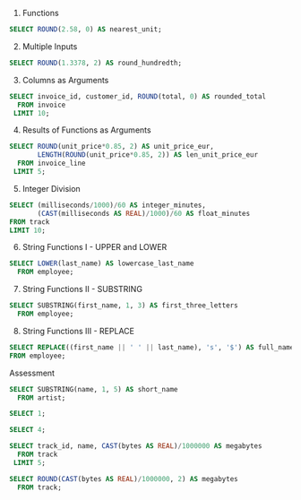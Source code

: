 1. Functions
```SQL
SELECT ROUND(2.58, 0) AS nearest_unit;
```

2. Multiple Inputs
```SQL
SELECT ROUND(1.3378, 2) AS round_hundredth;
```

3. Columns as Arguments
```SQL
SELECT invoice_id, customer_id, ROUND(total, 0) AS rounded_total
  FROM invoice
 LIMIT 10;
```

4. Results of Functions as Arguments
```SQL
SELECT ROUND(unit_price*0.85, 2) AS unit_price_eur, 
       LENGTH(ROUND(unit_price*0.85, 2)) AS len_unit_price_eur
  FROM invoice_line
 LIMIT 5;
```

5. Integer Division
```SQL
SELECT (milliseconds/1000)/60 AS integer_minutes,
       (CAST(milliseconds AS REAL)/1000)/60 AS float_minutes
FROM track
LIMIT 10;
```

6. String Functions I - UPPER and LOWER
```SQL
SELECT LOWER(last_name) AS lowercase_last_name
  FROM employee;
```

7. String Functions II - SUBSTRING
```SQL
SELECT SUBSTRING(first_name, 1, 3) AS first_three_letters
  FROM employee; 
```

8. String Functions III - REPLACE
```SQL
SELECT REPLACE((first_name || ' ' || last_name), 's', '$') AS full_name
FROM employee;
```

Assessment
```SQL
SELECT SUBSTRING(name, 1, 5) AS short_name
  FROM artist;
```

```SQL
SELECT 1;
```

```SQL
SELECT 4;
```

```SQL
SELECT track_id, name, CAST(bytes AS REAL)/1000000 AS megabytes
  FROM track
 LIMIT 5; 
```

```SQL
SELECT ROUND(CAST(bytes AS REAL)/1000000, 2) AS megabytes
  FROM track;
```
